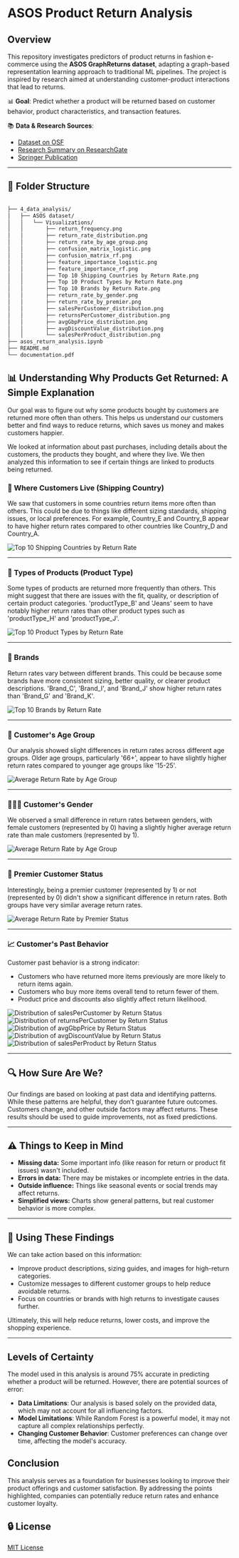 # ASOS Product Return Analysis

## Overview

This repository investigates predictors of product returns in fashion e-commerce using the **ASOS GraphReturns dataset**, adapting a graph-based representation learning approach to traditional ML pipelines. The project is inspired by research aimed at understanding customer-product interactions that lead to returns.

📊 **Goal**: Predict whether a product will be returned based on customer behavior, product characteristics, and transaction features.

📚 **Data & Research Sources**:
- [Dataset on OSF](https://osf.io/c793h/)
- [Research Summary on ResearchGate](https://arxiv.org/pdf/2302.14096)
- [Springer Publication](https://link.springer.com/chapter/10.1007/978-3-031-22192-7_6)

---

## 📁 Folder Structure

```bash

├── 4_data_analysis/
│   ├── ASOS dataset/
│   │   └── Visualizations/
│   │       ├── return_frequency.png
│   │       ├── return_rate_distribution.png
│   │       ├── return_rate_by_age_group.png
│   │       ├── confusion_matrix_logistic.png
│   │       ├── confusion_matrix_rf.png
│   │       ├── feature_importance_logistic.png
│   │       ├── feature_importance_rf.png
│   │       ├── Top 10 Shipping Countries by Return Rate.png
│   │       ├── Top 10 Product Types by Return Rate.png
│   │       ├── Top 10 Brands by Return Rate.png
│   │       ├── return_rate_by_gender.png
│   │       ├── return_rate_by_premier.png
│   │       ├── salesPerCustomer_distribution.png
│   │       ├── returnsPerCustomer_distribution.png
│   │       ├── avgGbpPrice_distribution.png
│   │       ├── avgDiscountValue_distribution.png
│   │       └── salesPerProduct_distribution.png
├── asos_return_analysis.ipynb
├── README.md
└── documentation.pdf
```

## 📊 Understanding Why Products Get Returned: A Simple Explanation

Our goal was to figure out why some products bought by customers are returned more often than others. This helps us understand our customers better and find ways to reduce returns, which saves us money and makes customers happier.

We looked at information about past purchases, including details about the customers, the products they bought, and where they live. We then analyzed this information to see if certain things are linked to products being returned.

### 📌 Where Customers Live (Shipping Country)

We saw that customers in some countries return items more often than others. This could be due to things like different sizing standards, shipping issues, or local preferences. For example, Country_E and Country_B appear to have higher return rates compared to other countries like Country_D and Country_A.

![Top 10 Shipping Countries by Return Rate](Visualizations/Top%2010%20Shipping%20Countries%20by%20Return%20Rate.png)

---

### 👕 Types of Products (Product Type)

Some types of products are returned more frequently than others. This might suggest that there are issues with the fit, quality, or description of certain product categories. 'productType_B' and 'Jeans' seem to have notably higher return rates than other product types such as 'productType_H' and 'productType_J'.

![Top 10 Product Types by Return Rate](Visualizations/Top%2010%20Product%20Types%20by%20Return%20Rate.png)

---

### 🧵 Brands

Return rates vary between different brands. This could be because some brands have more consistent sizing, better quality, or clearer product descriptions. 'Brand_C', 'Brand_I', and 'Brand_J' show higher return rates than 'Brand_G' and 'Brand_K'.

![Top 10 Brands by Return Rate](Visualizations/Top%2010%20Brands%20by%20Return%20Rate.png)

---

### 👥 Customer's Age Group

Our analysis showed slight differences in return rates across different age groups. Older age groups, particularly '66+', appear to have slightly higher return rates compared to younger age groups like '15-25'.

![Average Return Rate by Age Group](Visualizations/return_rate_by_age.png)

---

### 👨‍🦰👩 Customer's Gender

We observed a small difference in return rates between genders, with female customers (represented by 0) having a slightly higher average return rate than male customers (represented by 1).

![Average Return Rate by Age Group](Visualizations/return_rate_by_gender.png)

---

### 💎 Premier Customer Status

Interestingly, being a premier customer (represented by 1) or not (represented by 0) didn't show a significant difference in return rates. Both groups have very similar average return rates.

![Average Return Rate by Premier Status](Visualizations/return_rate_by_premier.png)

---

### 📈 Customer's Past Behavior

Customer past behavior is a strong indicator:

- Customers who have returned more items previously are more likely to return items again.
- Customers who buy more items overall tend to return fewer of them.
- Product price and discounts also slightly affect return likelihood.

![Distribution of salesPerCustomer by Return Status](Visualizations/salesPerCustomer_by_return_status.png)
![Distribution of returnsPerCustomer by Return Status](Visualizations/returnsPerCustomer_by_return_status.png)
![Distribution of avgGbpPrice by Return Status](Visualizations/avgGbpPrice_by_return_status.png)
![Distribution of avgDiscountValue by Return Status](Visualizations/avgDiscountValue_by_return_status.png)
![Distribution of salesPerProduct by Return Status](Visualizations/salesPerProduct_by_return_status.png)

---

## 🔍 How Sure Are We?

Our findings are based on looking at past data and identifying patterns. While these patterns are helpful, they don’t guarantee future outcomes. Customers change, and other outside factors may affect returns. These results should be used to guide improvements, not as fixed predictions.

---

## ⚠️ Things to Keep in Mind

- **Missing data:** Some important info (like reason for return or product fit issues) wasn't included.
- **Errors in data:** There may be mistakes or incomplete entries in the data.
- **Outside influence:** Things like seasonal events or social trends may affect returns.
- **Simplified views:** Charts show general patterns, but real customer behavior is more complex.

---

## 📌 Using These Findings

We can take action based on this information:

- Improve product descriptions, sizing guides, and images for high-return categories.
- Customize messages to different customer groups to help reduce avoidable returns.
- Focus on countries or brands with high returns to investigate causes further.

Ultimately, this will help reduce returns, lower costs, and improve the shopping experience.

---

## Levels of Certainty
The model used in this analysis is around 75% accurate in predicting whether a product will be returned. However, there are potential sources of error:
- **Data Limitations**: Our analysis is based solely on the provided data, which may not account for all influencing factors.
- **Model Limitations**: While Random Forest is a powerful model, it may not capture all complex relationships perfectly.
- **Changing Customer Behavior**: Customer preferences can change over time, affecting the model's accuracy.

## Conclusion
This analysis serves as a foundation for businesses looking to improve their product offerings and customer satisfaction. By addressing the points highlighted, companies can potentially reduce return rates and enhance customer loyalty.
## 🔒 License

[MIT License](LICENSE)
